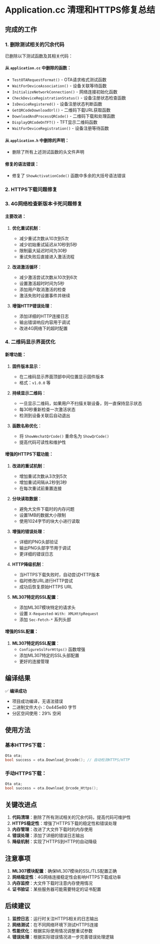 # Application.cc 清理和HTTPS修复总结

## 完成的工作

### 1. 删除测试相关的冗余代码

已删除以下测试函数及其相关代码：

#### 从 `application.cc` 中删除的函数：
- `TestOTARequestFormat()` - OTA请求格式测试函数
- `WaitForDeviceAssociation()` - 设备关联等待函数
- `InitializeNetworkConnection()` - 网络连接初始化函数
- `CheckDeviceRegistrationStatus()` - 设备注册状态检查函数
- `IsDeviceRegistered()` - 设备注册状态判断函数
- `GetQRCodeDownloadUrl()` - 二维码下载URL获取函数
- `DownloadAndProcessQRCode()` - 二维码下载和处理函数
- `DisplayQRCodeOnTFT()` - TFT显示二维码函数
- `WaitForDeviceRegistration()` - 设备注册等待函数

#### 从 `application.h` 中删除的声明：
- 删除了所有上述测试函数的头文件声明

#### 修复的语法错误：
- 修复了 `ShowActivationCode()` 函数中多余的大括号语法错误

### 2. HTTPS下载问题修复

### 3. 4G网络检查新版本卡死问题修复

#### 主要改进：

1. **优化重试机制**：
   - 减少重试次数从10次到5次
   - 减少初始重试延迟从10秒到5秒
   - 限制最大延迟时间为30秒
   - 重试失败后直接进入激活流程

2. **改进激活循环**：
   - 减少激活尝试次数从10次到6次
   - 设置激活超时时间为5秒
   - 添加用户取消激活的检查
   - 激活失败时设置事件并继续

3. **增强HTTP错误处理**：
   - 添加详细的HTTP连接日志
   - 输出错误响应内容用于调试
   - 改进4G网络下的超时配置

### 4. 二维码显示界面优化

#### 新增功能：

1. **固件版本显示**：
   - 在二维码显示界面顶部中间位置显示固件版本
   - 格式：`v1.0.0` 等

2. **持续显示二维码**：
   - 一旦显示二维码，如果用户不扫描关联设备，则一直保持显示状态
   - 每30秒重新检查一次激活状态
   - 检测到设备关联后自动退出

3. **函数名称优化**：
   - 将 `ShowWechatQrCode()` 重命名为 `ShowQrCode()`
   - 提高代码可读性和维护性

#### 增强的HTTPS下载功能：

1. **改进的重试机制**：
   - 增加重试次数从3次到5次
   - 增加重试间隔从2秒到3秒
   - 在每次重试前重置连接

2. **分块读取数据**：
   - 避免大文件下载时的内存问题
   - 设置1MB的数据大小限制
   - 使用1024字节的块大小进行读取

3. **增强的错误处理**：
   - 详细的PNG头部验证
   - 输出PNG头部字节用于调试
   - 更详细的错误日志

4. **HTTP降级机制**：
   - 当HTTPS下载失败时，自动尝试HTTP版本
   - 临时修改URL进行HTTP尝试
   - 成功后恢复原始HTTPS URL

5. **ML307特定的SSL配置**：
   - 添加ML307模块特定的请求头
   - 设置 `X-Requested-With: XMLHttpRequest`
   - 添加 `Sec-Fetch-*` 系列头部

#### 增强的SSL配置：

1. **ML307特定的SSL配置**：
   - `ConfigureSslForHttps()` 函数增强
   - 添加ML307特定的SSL头部配置
   - 更好的连接管理

## 编译结果

✅ **编译成功**
- 项目成功编译，无语法错误
- 二进制文件大小：0x445e80 字节
- 分区空间使用：29% 空闲

## 使用方法

### 基本HTTPS下载：
```cpp
Ota ota;
bool success = ota.Download_Qrcode(); // 自动检测HTTPS/HTTP
```

### 手动HTTPS下载：
```cpp
Ota ota;
bool success = ota.Download_Qrcode_Https();
```

## 关键改进点

1. **代码清理**：删除了所有测试相关的冗余代码，提高代码可维护性
2. **HTTPS稳定性**：增强了HTTPS下载的稳定性和错误处理
3. **内存管理**：改进了大文件下载时的内存使用
4. **错误处理**：添加了详细的错误日志输出
5. **降级机制**：实现了HTTPS到HTTP的自动降级

## 注意事项

1. **ML307模块配置**：确保ML307模块的SSL/TLS配置正确
2. **网络稳定性**：4G网络连接稳定性会影响HTTPS下载成功率
3. **内存监控**：大文件下载时注意内存使用情况
4. **证书验证**：某些服务器可能需要特定的证书配置

## 后续建议

1. **监控日志**：运行时关注HTTPS相关的日志输出
2. **网络测试**：在不同网络环境下测试HTTPS连接
3. **性能优化**：根据实际使用情况调整重试参数
4. **错误处理**：根据实际错误情况进一步完善错误处理逻辑
